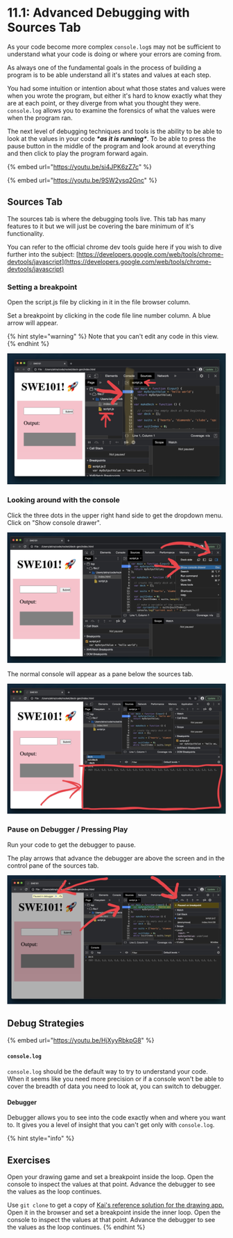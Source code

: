 # 11.1: Advanced Debugging with Sources Tab

As your code become more complex `console.log`s may not be sufficient to understand what your code is doing or where your errors are coming from.

As always one of the fundamental goals in the process of building a program is to be able understand all it's states and values at each step.

You had some intuition or intention about what those states and values were when you wrote the program, but either it's hard to know exactly what they are at each point, or they diverge from what you thought they were. `console.log` allows you to examine the forensics of what the values were when the program ran.

The next level of debugging techniques and tools is the ability to be able to look at the values in your code _**\*as it is running\***_. To be able to press the pause button in the middle of the program and look around at everything and then click to play the program forward again.

{% embed url="https://youtu.be/si4JPK6zZ7c" %}

{% embed url="https://youtu.be/9SW2ysq2Gnc" %}

## Sources Tab

The sources tab is where the debugging tools live. This tab has many features to it but we will just be covering the bare minimum of it's functionality.

You can refer to the official chrome dev tools guide here if you wish to dive further into the subject: [https://developers.google.com/web/tools/chrome-devtools/javascript](https://developers.google.com/web/tools/chrome-devtools/javascript)

### Setting a breakpoint

Open the script.js file by clicking in it in the file browser column.

Set a breakpoint by clicking in the code file line number column. A blue arrow will appear.

{% hint style="warning" %}
Note that you can't edit any code in this view.
{% endhint %}

![](../.gitbook/assets/screen-shot-2020-09-04-at-6.26.25-pm.jpg)

### Looking around with the console

Click the three dots in the upper right hand side to get the dropdown menu. Click on "Show console drawer".

![](../.gitbook/assets/screen-shot-2020-09-04-at-6.26.57-pm.jpg)

The normal console will appear as a pane below the sources tab.

![](../.gitbook/assets/screen-shot-2020-09-04-at-6.27.27-pm.jpg)

### Pause on Debugger / Pressing Play

Run your code to get the debugger to pause.

The play arrows that advance the debugger are above the screen and in the control pane of the sources tab.

![](../.gitbook/assets/screen-shot-2020-09-04-at-6.37.45-pm.jpg)

## Debug Strategies

{% embed url="https://youtu.be/HjXyyRbkpG8" %}

#### `console.log`

`console.log` should be the default way to try to understand your code. When it seems like you need more precision or if a console won't be able to cover the breadth of data you need to look at, you can switch to debugger.

#### Debugger

Debugger allows you to see into the code exactly when and where you want to. It gives you a level of insight that you can't get only with `console.log`.

{% hint style="info" %}

## Exercises

Open your drawing game and set a breakpoint inside the loop. Open the console to inspect the values at that point. Advance the debugger to see the values as the loop continues.

Use `git clone` to get a copy of [Kai's reference solution for the drawing app. ](https://github.com/kai-rocket/swe101-drawing)Open it in the browser and set a breakpoint inside the inner loop. Open the console to inspect the values at that point. Advance the debugger to see the values as the loop continues.
{% endhint %}
